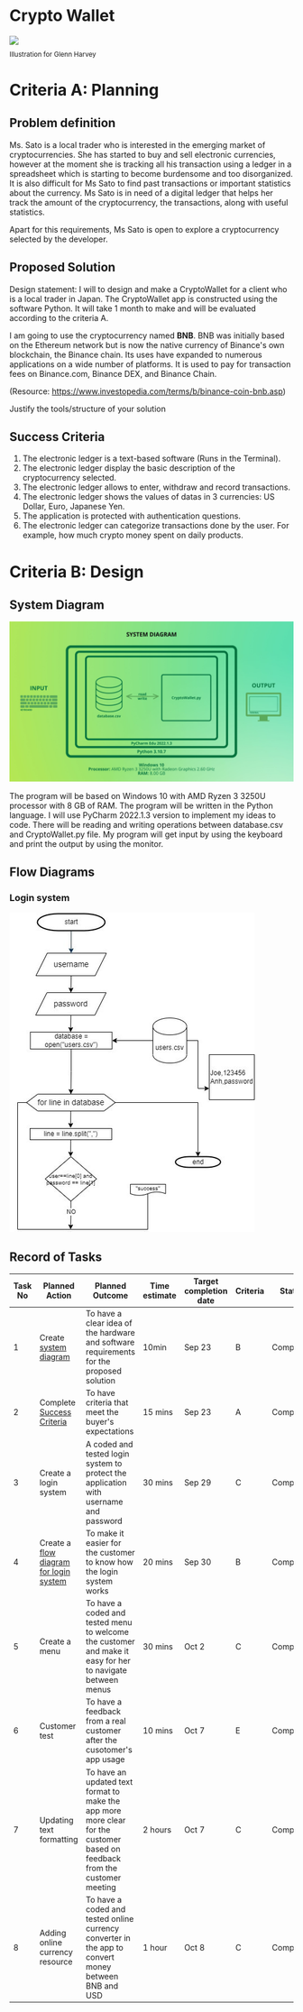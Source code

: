# Crypto Wallet

![](https://github.com/drPinzonISAK/unit1_g1/blob/main/22ROOSE-master768.gif)  
<sub>Illustration for Glenn Harvey</sub>

# Criteria A: Planning

## Problem definition

Ms. Sato is a local trader who is interested in the emerging market of cryptocurrencies. She has started to buy and sell electronic currencies, however at the moment she is tracking all his transaction using a ledger in a spreadsheet which is starting to become burdensome and too disorganized. It is also difficult for Ms Sato to find past transactions or important statistics about the currency. Ms Sato is in need of a digital ledger that helps her track the amount of the cryptocurrency, the transactions, along with useful statistics. 

Apart for this requirements, Ms Sato is open to explore a cryptocurrency selected by the developer.

## Proposed Solution

Design statement:
I will to design and make a CryptoWallet for a client who is a local trader in Japan. The CryptoWallet app is constructed using the software Python. It will take  1 month to make and will be evaluated according to the criteria A.

I am going to use the cryptocurrency named **BNB**. BNB was initially based on the Ethereum network but is now the native currency of Binance's own blockchain, the Binance chain. Its uses have expanded to numerous applications on a wide number of platforms. It is used to pay for transaction fees on Binance.com, Binance DEX, and Binance Chain.

(Resource: https://www.investopedia.com/terms/b/binance-coin-bnb.asp)

Justify the tools/structure of your solution

## Success Criteria
1. The electronic ledger is a text-based software (Runs in the Terminal).
2. The electronic ledger display the basic description of the cryptocurrency selected.
3. The electronic ledger allows to enter, withdraw and record transactions.
4. The electronic ledger shows the values of datas in 3 currencies: US Dollar, Euro, Japanese Yen. 
5. The application is protected with authentication questions.
6. The electronic ledger can categorize transactions done by the user. For example, how much crypto money spent on daily products.

# Criteria B: Design

## System Diagram
![](https://github.com/2024sabuhiabbasov/Unit-1/blob/main/Project/Images/Unit%201%20Project%20-%20System%20Diagram.jpg)

The program will be based on Windows 10 with AMD Ryzen 3 3250U processor with 8 GB of RAM. The program will be written in the Python language. I will use PyCharm 2022.1.3 version to implement my ideas to code. There will be reading and writing operations between database.csv and CryptoWallet.py file. My program will get input by using the keyboard and print the output by using the monitor.

## Flow Diagrams
### Login system
![](https://github.com/2024sabuhiabbasov/Unit-1/blob/main/Project/Images/Login%20system%20-%20Flow%20Diagram.jpg)

## Record of Tasks
| Task No | Planned Action                                               | Planned Outcome                                                                                                 | Time estimate | Target completion date | Criteria | Status |
|---------|---------------------------------------------------------------|-----------------------------------------------------------------------------------------------------------------|---------------|------------------------|-----------|-----------|
| 1 | Create [system diagram](https://github.com/2024sabuhiabbasov/Unit-1/edit/main/Project/README.md#system-diagram) | To have a clear idea of the hardware and software requirements for the proposed solution | 10min | Sep 23 | B | Completed |
| 2 | Complete [Success Criteria](https://github.com/2024sabuhiabbasov/Unit-1/blob/main/Project/README.md#success-criteria) | To have criteria that meet the buyer's expectations | 15 mins | Sep 23 | A | Completed |
| 3 | Create a login system | A coded and tested login system to protect the application with username and password | 30 mins | Sep 29 | C | Completed |
| 4 | Create a [flow diagram for login system](https://github.com/2024sabuhiabbasov/Unit-1/tree/main/Project#login-system) | To make it easier for the customer to know how the login system works | 20 mins | Sep 30 | B | Completed |
| 5 | Create a menu | To have a coded and tested menu to welcome the customer and make it easy for her to navigate between menus | 30 mins | Oct 2 | C | Completed |
| 6 | Customer test | To have a feedback from a real customer after the cusotomer's app usage | 10 mins | Oct 7 | E | Completed |
| 7 | Updating text formatting | To have an updated text format to make the app more more clear for the customer based on feedback from the customer meeting | 2 hours | Oct 7 | C | Completed |
| 8 | Adding online currency resource | To have a coded and tested online currency converter in the app to convert money between BNB and USD | 1 hour | Oct 8 | C | Completed |
